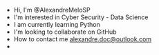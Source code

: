 - Hi, I'm @AlexandreMeloSP
- I'm interested in Cyber Security - Data Science
- I am currently learning Python
- I'm looking to collaborate on GitHub
- How to contact me alexandre.doc@outlook.com
- 
<!---
AlexandreMeloSP/AlexandreMeloSP is a ✨ special ✨ repository because its `README.md` (this file) appears on your GitHub profile.
You can click the Preview link to take a look at your changes.
--->

